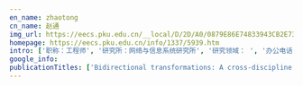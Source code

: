 ```yaml
---
en_name: zhaotong
cn_name: 赵通
img_url: https://eecs.pku.edu.cn/__local/D/2D/A0/0879E86E74833943CB2E732967E_9A3C38CC_BD6.vsb?e=.jpg
homepage: https://eecs.pku.edu.cn/info/1337/5939.htm
intro: ['职称：工程师', '研究所：网络与信息系统研究所', '研究领域： ', '办公电话：86-10-62765815-8006', '电子邮件：zt@net.pku.edu.cn', '个人主页： ']
google_info: 
publicationTitles: ['Bidirectional transformations: A cross-discipline perspective', 'Towards automatic model synchronization from model transformations', 'A programmable editor for developing structured documents based on bidirectional transformations', 'Bidirectionalization transformation based on automatic derivation of view complement functions', 'Deriving structural hylomorphisms from recursive definitions', 'Bidirectionalizing graph transformations', 'Tupling calculation eliminates multiple data traversals', 'A library of constructive skeletons for sequential style of parallel programming', 'An algebraic approach to bi-directional updating', 'Supporting automatic model inconsistency fixing', 'A calculational fusion system HYLO', 'An injective language for reversible computation', 'Parallelization in calculational forms', 'Formal derivation of efficient parallel programs by construction of list homomorphisms', 'Automatic inversion generates divide-and-conquer parallel programs', 'Supporting runtime software architecture: A bidirectional-transformation-based approach', 'GRoundTram: An integrated framework for developing well-behaved bidirectional model transformations', 'Feature-based classification of bidirectional transformation approaches', 'BiGUL: a formally verified core language for putback-based bidirectional programming', 'Diffusion: Calculating E cient Parallel Programs', 'Generating synchronization engines between running systems and their model-based views', 'The third homomorphism theorem on trees: downward & upward lead to divide-and-conquer', 'Bidirectional interpretation of XQuery', 'Make it practical: A generic linear-time algorithm for solving maximum-weightsum problems', 'Towards a compositional approach to model transformation for software development', 'Maintaining invariant traceability through bidirectional transformations', 'Dagstuhl seminar on bidirectional transformations (BX)', 'Combining syntactic and semantic bidirectionalization', 'Supporting parallel updates with bidirectional model transformations', 'A fusion-embedded skeleton library', 'An accumulative parallel skeleton for all', 'Parallelization via context preservation', 'Systematic development of correct bulk synchronous parallel programs', 'Monadic combinators for" Putback" style bidirectional programming', 'Calculating accumulations', 'Synchronizing concurrent model updates based on bidirectional transformation', 'Parallel skeletons for manipulating general trees', 'Towards automatic parallelization of tree reductions in dynamic programming', 'BiFluX: A bidirectional functional update language for XML', 'Towards systematic parallel programming over mapreduce', 'Parallelization with tree skeletons', 'Toward bidirectionalization of ATL with GRoundTram', 'Delta lenses over inductive types', 'A compositional approach to bidirectional model transformation', 'Ministry of education', 'Systematic derivation of tree contraction algorithms', 'Graph-transformation verification using monadic second-order logic', 'Program calculation in Coq', 'A compositional framework for developing parallel programs on two-dimensional arrays', 'The essence of bidirectional programming', 'Enforcing a security pattern in stakeholder goal models', 'Construction of list homomorphisms by tupling and fusion', 'Gradual refinement', 'Deriving parallel codes via invariants', 'Calculating a New Data Mining Algorithm for', 'Domain-specific optimization strategy for skeleton programs', 'A new parallel skeleton for general accumulative computations', 'How functional programming mattered', 'A dynamic-priority based approach to fixing inconsistent feature models', 'Ptype system: A featherweight parallelizability detector', 'Deterministic second-order patterns', 'Program transformation in calculational form', 'Consistent Web site updating based on bidirectional transformation', 'Validity checking of putback transformations in bidirectional programming', 'Optimization for iterative queries on MapReduce', 'A grammar-based approach to invertible programs', 'Generation of efficient programs for solving maximum multi-marking problems', 'Structural recursion for querying ordered graphs', 'Generate, test, and aggregate', 'Marker-directed optimization of uncal graph transformations', 'Think like a vertex, behave like a function! A functional DSL for vertex-centric big graph processing', 'Efficient query evaluation on distributed graphs with Hadoop environment', 'Enhancing semantic bidirectionalization via shape bidirectionalizer plug-ins', 'Bidirectional transformation" bx"(dagstuhl seminar 11031)', 'TreeCalc: towards programmable structured documents', 'An extension of the acid rain theorem', 'Swin: Towards type-safe java program adaptation between apis', 'Program optimizations and transformations in calculation form', 'Filter-embedding semiring fusion for programming with MapReduce', 'An axiomatic basis for bidirectional programming', 'A clear picture of lens laws', 'Refactoring pattern matching', 'Maximum marking problems with accumulative weight functions', 'Diff: A powerful parallel skeleton', 'Formal derivation of parallel program for 2-dimensional maximum segment sum problem', 'Poet: Privacy on the edge with bidirectional data transformations', 'Transforming programs between apis with many-to-many mappings', 'BiYacc: Roll your parser and reflective printer into one', 'Writing bidirectional model transformations as intentional updates', 'Impact of substrate bias on radiation-induced edge effects in MOSFETs', 'Total ionizing dose effect of 0.18 μm nMOSFETs', 'Promotional transformation of monadic programs', 'Rule-directed code clone synchronization', 'Comprehending ringads', 'Formal derivation and extraction of a parallel program for the all nearest smaller values problem', 'Calculation rules for warming-up in fusion transformation', 'Implementation of Parallel Tree Skeletons on Distributed Systems.', 'Determination of BrO3 − by Flow Injection Analysis with 5-Br-PADAP AND SCN−', 'Towards systematic parallelization of graph transformations over Pregel', 'A parameterized graph transformation calculus for finite graphs with monadic branches', 'Programming with BSP homomorphisms', 'Calculational parallel programming: parallel programming with homomorphism and mapreduce', 'Generators-of-generators library with optimization capabilities in fortress', 'A Java library for bidirectional XML transformation', 'Bidirectionalizing tree transformation languages: A case study', 'Iterative-free program analysis', 'Similarity based retrieval from sequence databases using automata as queries', 'Parsing and reflective printing, bidirectionally', 'Brul: A Putback-Based Bidirectional Transformation Library for Updatable Views.', 'Towards co-evolution in model-driven development via bidirectional higher-order transformation', 'Issues in representing domain-specific concerns in model-driven engineering', 'Total ionizing dose effect in an input/output device for flash memory', 'Beanbag: Operation-based Synchronization with IntraRelations', 'Bidirectionalizing tree transformations', 'An Algebraic Interface for GETA Search Engine', 'Towards a modular program derivation via fusion and tupling', 'Towards Manipulation of Mutually Recursive Functions.', 'Massive chest wall resection and reconstruction for malignant disease', 'Radiation induced inter-device leakage degradation', 'Condensed matter: Structure and mechanical and thermal properties-Pure Noise-Induced Pattern Formations in a Nematic Liquid Crystal', 'An environment for maintaining computation dependency in XML documents', 'A loop optimization technique based on quasi-invariance', 'Calculating an optimal homomorphic algorithm for bracket matching', 'Catamorphism-based transformation of functional programs', 'On early statistical requirements validation of cyber-physical space systems', 'Palgol: A high-level DSL for vertex-centric graph processing with remote data access', 'Reusable self-adaptation through bidirectional programming', 'Towards attribute-based authorisation for bidirectional programming', 'Accumulative computation on MapReduce', 'Minimizing data transfers for regular reachability queries on distributed graphs', 'Supporting feature model refinement with updatable view', 'A web service architecture for bidirectional XML updating', 'A practicable framework for tree reduction under distributed memory environments', 'Swapping arguments and results of recursive functions', 'List Homomorphism with Accumulation.', 'Segmented Diffusion Theorem', 'A View-based Programmable Architecture for Controlling and Integrating Decentralized Data', 'Bias dependence of a deep submicron NMOSFET response to total dose irradiation', 'Tolerating Inconsistency in Feature Models.', 'Bidirectionalizing structural recursion on graphs', 'Type-based specialization of XML transformations', 'Deterministic second-order patterns in program transformation', 'Deterministic higher-order patterns for program transformation', 'Yicho: A system for programming program calculations', 'Loop quasi-invariance code motion', 'Efficient Implementation of Tree Skeletons on Distributed-Memory Parallel Computers', 'Supporting selective undo for refactoring', 'Programming Languages and Systems', 'On-site synchronization of software artifacts', 'Generator-based GG Fortress library', 'Surrounding theorem: developing parallel programs for matrix-convolutions', 'Parallel dynamic programming using data-parallel skeletons', 'Reversing iterations: IO swapping leads you there and back again', 'A type-based approach to parallelization', 'Derivation of a Linear Algorithm for Mining Optimized Gain Association Rules.', 'Calculation carrying programs', 'Modelling and analysing resilient cyber-physical systems', 'ipregel: A combiner-based in-memory shared memory vertex-centric framework', 'Principles and practice of bidirectional programming in BiGUL', 'Towards variability management in bidirectional model transformation', 'Goal modelling for security problem matching and pattern enforcement', 'A framework for synchronization between feature configurations and use cases based on bidirectional programming', 'Decontamination of 2-chloroethyl ethyl sulfide by pulsed corona plasma', 'Game theory based false negative probability of embedded watermark under unintentional and steganalysis attacks', 'Interactive inconsistency fixing in feature modeling', 'Parameterized graph transformation languages with monads', 'NO x storage-reduction catalysis and structure-performance relationship of Pt-BaO catalyst', 'Context-preserving XQuery fusion', 'GRoundTram version 0.9. 3 user manual', 'A compositional approach to bidirectional model transformation', 'A compositional framework for mining longest ranges', 'Calculation carrying programs-how to code program transformations', 'Towards polytypic parallel programming', 'Incrementalization of vertex-centric programs', 'Controlling and sharing distributed data for implementing service alliance', 'Optimizing declarative parallel distributed graph processing by using constraint solvers', 'Context-preserving XQuery fusion', 'Towards bidirectional higher-order transformation for model-driven co-evolution', 'A generate-test-aggregate parallel programming library: systematic parallel programming for MapReduce', 'Marker-directed Optimization of UnCAL Graph Transformations (revised version)', 'blinkit: Maintaining invariant traceability through bidirectional transformations–a technical report', 'Sound and complete validation of graph transformations', 'Translucent Abstraction: Safe Views through Invertible Programming', 'Generator-based GG Fortress library—collection of GGs and theories—', 'Calculus of minimals: Deriving dynamic-programming algorithms based on preservation of monotonicity', 'A bidirectional transformation approach towards automatic model synchronization', 'Bidirectionalizing Xquery: Updating XML Through Materialized Xquery View', 'IO swapping leads you there and back again', 'Design and implementation of general tree skeletons', 'Pruning DOM trees for structured document processing', 'Mmpp: Maximum marking problems in parallel', 'Functional and Logic Programming: 6th International Symposium, FLOPS 2002, Aizu, Japan, September 15-17, 2002. Proceedings', 'A calculational framework for parallelization of sequential programs', 'Cheap tupling in calculational form', 'Making recursions manipulable by constructing mediotypes', 'Generation of program analyzer based on model checking', 'FastSV: a distributed-memory connected component algorithm with fast convergence', 'iPregel: Vertex-centric programmability vs memory efficiency and performance, why choose?', 'Composing Optimization Techniques for Vertex-Centric Graph Processing via Communication Channels', 'Blockchain-based Bidirectional Updates on Fine-grained Medical Data', 'Putback-based bidirectional model transformations', 'Making view update strategies programmable-toward controlling and sharing distributed data', 'Integrating Goal Model into Rule-Based Adaptation', 'Derivation of parallel-efficient structural recursive functions from declarative graph queries', 'The Under-Appreciated Put: Implementing Delta-Alignment in BiGUL', 'Let high-level graph queries be parallel efficient: an approach over structural recursion on pregel', 'Stimuli-Responsive Nanostructured Silica Matrix Targeting Drug Delivery Applications', 'A Novel Digital Watermark Algorithm Based on a Fingerprint Image', 'Performance in software development-Special issue editorial', 'A Generate-Test-Aggregate parallel programming library for systematic parallel programming', 'BiFluX: A Bidirectional Functional Update Language for XML', 'Simulink モデルの保守性向上に向けたクラスタリングおよび UML モデルとの双方向変換に関する研究', 'Theory and Practice of Model Transformations: 5th International Conference, ICMT 2012, Prague, Czech Republic, May 28-29, 2012. Proceedings', 'Manipulating accumulative functions by swapping call-time and return-time computations', 'Systematic Development of Functional Bulk Synchronous Parallel Programs', 'From bidirectional model transformation to model synchronization', 'A Coq Library for Program Calculation', 'On-site synchronizers for multi-view applications', 'Domain-specific optimization for skeleton programs involving neighbor elements', 'In-situ Growth of BN Nanocages', 'Calculating linear time algorithms for solving maximum weightsum problems', 'Solving a class of knapsack problems on recursive data structures', 'A general recursive form for graph traversals and its transformation', 'Generate, test, and aggregate', 'Retentive Lenses', 'Programmable View Update Strategies on Relations', 'Toward Co-existing Database Schemas based on Bidirectional Transformation', 'Model-Driven Design of City Spaces via Bidirectional Transformations', 'Towards Bidirectional Synchronization Between Communicating Processes and Session Types', 'Engineering Adaptive Software Systems: Communications of NII Shonan Meetings', 'Auto-Updating Portable Application Model of Multi-Cloud Marketplace System', 'Design and Engineering of Adaptive Software Systems', 'Bidirectional Transformations for Self-Adaptive Systems', 'A lightweight data sharing system based on bidirectional transformations', 'Extending Fregel for Functional Vertex-centric Graph Processing with Remote Access', 'Message from the Organizers', 'BiFluX: A Bidirectional Functional Update Language for XML', 'Describing Pregel Algorithms with Non-adjacent Data Communication', 'A bidirectional language for parsing and reflective printing', 'Special Focus on Software Engineering for Internet Computing Preface', 'Constructing format-preserving printing from syntax-directed definitions', 'Processing UnQL Graph Queries with Pregel', 'Guest editorial to the special section on model transformation', '『モデル駆動工学の原理と応用』(2) メタモデリングとモデル変換', 'Engineering Shortest Regular Category-Path Queries', 'Bidirectional Programming in BiFluX-A Tutorial–', '特征模型中不一致性的交互式修复', 'Dérivation formelle et extraction d’un programme data-parallele pour le probleme des valeurs inférieures les plus proches', 'Efficient Query Evaluation on Distributed Graph with Hadoop Environment', 'An Experimental Implementation of Self-adjusting Bidirectional Transformations', 'Engineering Adaptive Software Systems (EASSy)', 'Online ISSN: 1349-8606 Progress in Informatics', 'EFFICIENT PARALLEL PROGRAMMING WITH BSP HOMOMORPHISMS', 'Practical aspects of bidirectional graph transformations', 'MapReduce によるグラフ問い合わせの自動並列化', 'Can Graph Transformation be Bidirectionalized? Bidirectional Semantics of Structural Recursion on Graphs', 'Bidirectional Transformation of Model-Driven Spreadsheets', 'First International Workshop on Bidirectional Transformations (BX 2012)', 'View Updatability Checking with Simulation-based Graph Schema', 'Dagstuhl Reports, Vol. 1, Issue 1 ISSN 2192-5283', 'Mathematical Structures in Programming', 'Proceedings of the 4th DIKU-IST Joint Workshop on Foundations of Software', 'Complement L-ficolin Binds to Surface Glycans of HCV and Reduces the Viral Infectivity, and Functions as an Antiviral Opsonin', 'Special Issue on Programming Languages and Systems', 'Tolerating Inconsistency in Feature Models', 'Programming Languages and Systems: 7th Asian Symposium, APLAS 2009, Seoul, Korea, December 14-16, 2009, Proceedings', 'Variable weighted learning algorithm and its convergence rate', 'Software Construction', 'Gettering of TiZrV Coatings on Pipe Inner-Walls of Vacuum System', 'Type Specialization for Effective Bidirectionalization', 'Realizing Bidirectional Graph Transformations From Bidirectional Tree Transformations', 'Bidirectionalizing Tree Transformation Languages: A Case Study', 'Bi-X Core: A General-Purpose Bidirectional Transformation Language', 'Tensile Properties of Under-aged 3J21 Alloy at Low Temperatures [J]', 'idocument builder: An environment for building xml-based interactive teaching materials', 'Yicho version 0.1. 0: User Manual', 'Bidirectionalising HaXML', 'Design and Implementation of Deterministic Higher-order Patterns', 'Bidirectional Scripting for Structured Documents', 'Functional and Logic Programming: 7th International Symposium, FLOPS 2004, Nara, Japan, April 7-9, 2004, Proceedings', 'A Tutorial Implementation of the Diffusion Algorithmic Skeleton with the BSMLlib Library', 'Calculating Tree Nodes Instead of Table Cells', 'A Combinator Library for Specifying Program Transformation', 'A Uniform Approach toward Nested Parallelism', 'An efficient staging algorithm for binding-time analysis', 'the Sixth International Symposium on Functional and Logic Programming.', 'Catamorphic Approach to Program Analysis', 'Parallelizing Polytypic Programs with Accumulations', 'Algebraic construction of graphs with bounded tree width and its applications--Catamorphic Approach to Program Analyses', 'Fusion Transformation on Functional Programs with Regular Patterns', 'An Optimal Staging Algorithm.', 'Similarity Based Retrieval from Sequence Data using Automata as Queries', 'Solving more general maximum-marking problems on recursive data structures', 'Determination of Peaoniflorin and Naringin for Complex Ganxiankang Oral Liquor by RP-HPLC', 'Calculating a New Data Mining Algorithm for Market Basket Analysis (Program Transformation, Symbolic Computation and Algebraic Manipulation)', 'A Case Study on a Modular Transformation Strategy', 'Enhanced Parallelization via Constraints', 'OPTIMIZATION OF ACOUSTIC IMPEDANCE, GEOMETRIC STRUCTURE AND OPERATING CONDITION OF LINERS MOUNTED IN ENGINE DUCT', 'Cheap Tupling Transformation', 'Doctoral Projects Program Committee SEAMS 2019', 'Bidirectional Transformation in Practice', 'Program Committee Research Track Co-Chairs', 'Program Committee for GREENS 2018', 'GREENS 2016', 'Danny Weyns (Chair)', 'Unifying Parsing and Reflective Printing for Fully Disambiguated Grammars', 'Formal Derivation of E cient Parallel Programs by Construction of List Homomorphisms', 'Calculating a New Data Mining Algorithm for', 'Diffusion: Calculating E cient Parallel Programs', 'Automatic Incrementalization of Vertex-Centric Programs', '3rd Workshop on Living with Inconsistencies in Software Development (LWI 2010)', 'Our thanks to those who have helped with this issue of Expert Review of Molecular Diagnostics. Listed below are the authors, referees and others who have kindly given their …', 'Beanbag: A Language for Automatic Model Inconsistency Fixing', 'Beanbag: A Language for Automatic Model Inconsistency Fixing Beanbag: A Language for Automatic Model Inconsistency Fixing g gg y g', 'GRACE TECHNICAL REPORTS', 'Advances in Modeling and Simulation Guest Editor: Jinrong Zhu', 'all WIT ﬁt? ﬂat at IEAT', 'Functional Combinators for “Putback” Style Bidirectional Programming', 'Automatic Parallelization of Graph Queries with MapReduce', 'Bidirectional Transformations for Privacy', 'SM@ RT: Supporting Model-Based Runtime Management', 'Generating Infrastructures for Runtime Architectures based on Model Synchronization', 'A Type-Based Approach to Parallelization Technical Report', 'Beanbag: On-Site Synchronization by Update Propagation', 'FLOPS 2002: functional and logic programming(Aizu, 15-17 September 2002)', 'Warm Fusion in Yicho', 'E-mail: iwasaki@ ipl. ei. tuat. ac. jp', 'Di: A Powerful Parallel Skeleton', 'A Calculational Fusion System', 'A Type System for Parallelization', 'Calculating Linear Time Algorithms for Solving Maximum Weightsum Problems', 'Workshop on Foundations of Software', 'Doo-Hwan Bae KAIST, Korea Xiaoying Bai Tsinghua University, China Fevzi Belli Universität Paderborn, Germany Nikolaj Bjorner Microsoft Research, USA', 'Graph-Query Verification using Monadic Second-Order Logic', 'Generating Synchronizers for Architecture-Based Runtime Management', 'Rewriting XQuery to Avoid Redundant Expressions based on Static Emulation of XML Store', 'GRACE TECHNICAL REPORTS', 'A Language for Bidirectional Updating Based on Injective Mapping']
---
```

